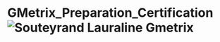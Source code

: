 # GMetrix_Preparation_Certification![Souteyrand Lauraline Gmetrix](https://user-images.githubusercontent.com/99337974/190165151-b1da8933-5a84-4ba3-a8d1-2afd8f220da3.png)

